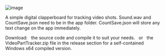 ![image](https://github.com/user-attachments/assets/beaa2b34-6ae9-43d9-a087-d0fada7c0ef6)

A simple digital clapperboard for tracking video shots.
Sound.wav and CountSave.json need to be in the app folder. CountSave.json will store any text change on the app immediately.

Download:
&nbsp; the source code and compile it to suit your needs.
&nbsp; or
&nbsp; the VideoPartTracker.zip file in the release section for a self-contained Windows x64 compiled version.
